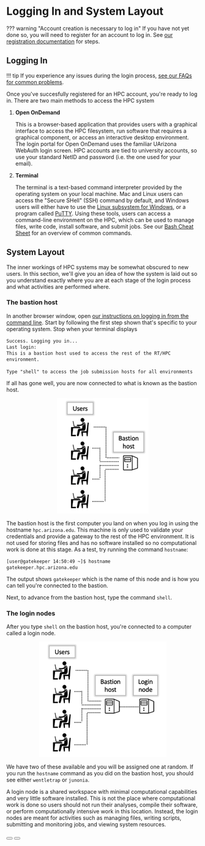 <link rel="stylesheet" href="../../assets/stylesheets/buttons.css">

# Logging In and System Layout

??? warning "Account creation is necessary to log in"
    If you have not yet done so, you will need to register for an account to log in. See <a href="../../registration_and_access/account_creation/" target="_blank">our registration documentation</a> for steps. 

## Logging In

!!! tip 
    If you experience any issues during the login process, [see our FAQs for common problems](../../support_and_training/faqs/account_access/).

Once you've succesfully registered for an HPC account, you're ready to log in. There are two main methods to access the HPC system

1. **Open OnDemand**

	This is a browser-based application that provides users with a graphical interface to access the HPC filesystem, run software that requires a graphical component, or access an interactive desktop environment. The login portal for Open OnDemand uses the familiar UArizona WebAuth login screen. HPC accounts are tied to university accounts, so use your standard NetID and password (i.e. the one used for your email).

2. **Terminal**

	The terminal is a text-based command interpreter provided by the operating system on your local machine. Mac and Linux users can access the "Secure SHell" (SSH) command by default, and Windows users will either have to use the [Linux subsystem for Windows](https://learn.microsoft.com/en-us/windows/wsl/install), or a program called [PuTTY](https://www.putty.org/). Using these tools, users can access a command-line environment on the HPC, which can be used to manage files, write code, install software, and submit jobs. See our [Bash Cheat Sheet](../../support_and_training/cheat_sheet) for an overview of common commands.

## System Layout

The inner workings of HPC systems may be somewhat obscured to new users. In this section, we'll give you an idea of how the system is laid out so you understand exactly where you are at each stage of the login process and what activities are performed where. 

### The bastion host

In another browser window, open [our instructions on logging in from the command line](../../registration_and_access/system_access/#command-line-access). Start by following the first step shown that's specific to your operating system. Stop when your terminal displays 

```
Success. Logging you in...
Last login:
This is a bastion host used to access the rest of the RT/HPC environment.

Type "shell" to access the job submission hosts for all environments
```
If all has gone well, you are now connected to what is known as the bastion host. 

<center><img src="images/bastion.png" style="height: 300px;"></center>

The bastion host is the first computer you land on when you log in using the hostname ```hpc.arizona.edu```. This machine is only used to validate your credentials and provide a gateway to the rest of the HPC environment. It is not used for storing files and has no software installed so no computational work is done at this stage. As a test, try running the command ```hostname```:

```
[user@gatekeeper 14:50:49 ~]$ hostname
gatekeeper.hpc.arizona.edu
```

The output shows ```gatekeeper``` which is the name of this node and is how you can tell you're connected to the bastion. 

Next, to advance from the bastion host, type the command ```shell```.


### The login nodes

After you type ```shell``` on the bastion host, you're connected to a computer called a login node. 

<center><img src="images/login.png" style="height: 300px;"></center>

We have two of these available and you will be assigned one at random. If you run the ```hostname``` command as you did on the bastion host, you should see either ```wentletrap``` or ```junonia```. 

A login node is a shared workspace with minimal computational capabilities and very little software installed. This is not the place where computational work is done so users should not run their analyses, compile their software, or perform computationally intensive work in this location. Instead, the login nodes are meant for activities such as managing files, writing scripts, submitting and monitoring jobs, and viewing system resources.




<html>
<div class="button-container">
    <a href="../common_misconceptions/"><button class="left-button"></button></a>
    <a href="../storage_and_transfers"><button class="right-button"></button></a>
</div>
</html>
